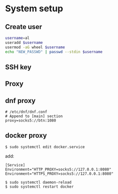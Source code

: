 # System setup

## Create user
```bash
username=al
useradd $username
usermod -aG wheel $username
echo "NEW_PASSWD" | passwd --stdin $username

```

## SSH key

## Proxy

## dnf proxy
```
# /etc/dnf/dnf.conf
# Append to [main] section
proxy=socks5://btn:1080

```

## docker proxy
```
$ sudo systemctl edit docker.service
```
add:
```
[Service]
Environment="HTTP_PROXY=socks5://127.0.0.1:8080"
Environment="HTTPS_PROXY=socks5://127.0.0.1:8080"

```

```
$ sudo systemctl daemon-reload
$ sudo systemctl restart docker
```
